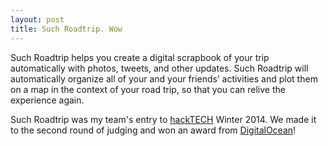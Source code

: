 ```yaml
---
layout: post
title: Such Roadtrip. Wow
---
```

Such Roadtrip helps you create a digital scrapbook of your trip automatically with photos, tweets, and other updates.
Such Roadtrip will automatically organize all of your and your friends&rsquo; activities and plot them on a map in the context of your road trip,
so that you can relive the experience again.

Such Roadtrip was my team's entry to [hackTECH](http://hacktech.io) Winter 2014. We made it to the second round of judging and won an award from [DigitalOcean](www.digitalocean.com)!
